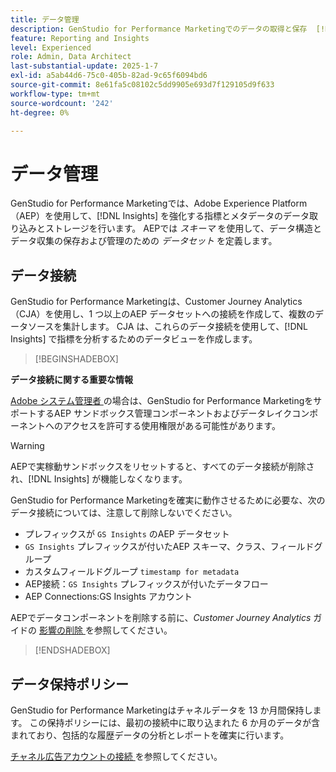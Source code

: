 ```yaml
---
title: データ管理
description: GenStudio for Performance Marketingでのデータの取得と保存  [!DNL Insights]  ついて説明します。
feature: Reporting and Insights
level: Experienced
role: Admin, Data Architect
last-substantial-update: 2025-1-7
exl-id: a5ab44d6-75c0-405b-82ad-9c65f6094bd6
source-git-commit: 8e61fa5c08102c5dd9905e693d7f129105d9f633
workflow-type: tm+mt
source-wordcount: '242'
ht-degree: 0%

---
```


# データ管理

GenStudio for Performance Marketingでは、Adobe Experience Platform（AEP）を使用して、[!DNL Insights] を強化する指標とメタデータのデータ取り込みとストレージを行います。 AEPでは _スキーマ_ を使用して、データ構造とデータ収集の保存および管理のための _データセット_ を定義します。

## データ接続

GenStudio for Performance Marketingは、Customer Journey Analytics（CJA）を使用し、1 つ以上のAEP データセットへの接続を作成して、複数のデータソースを集計します。 CJA は、これらのデータ接続を使用して、[!DNL Insights] で指標を分析するためのデータビューを作成します。

>[!BEGINSHADEBOX]

**データ接続に関する重要な情報**

[Adobe システム管理者 ](/help/user-guide/user-roles.md#adobe-system-administrator-vs-genstudio-system-manager) の場合は、GenStudio for Performance MarketingをサポートするAEP サンドボックス管理コンポーネントおよびデータレイクコンポーネントへのアクセスを許可する使用権限がある可能性があります。

>[!WARNING]
>
>AEPで実稼動サンドボックスをリセットすると、すべてのデータ接続が削除され、[!DNL Insights] が機能しなくなります。

GenStudio for Performance Marketingを確実に動作させるために必要な、次のデータ接続については、注意して削除しないでください。

- プレフィックスが `GS Insights` のAEP データセット
- `GS Insights` プレフィックスが付いたAEP スキーマ、クラス、フィールドグループ
- カスタムフィールドグループ `timestamp for metadata`
- AEP接続：`GS Insights` プレフィックスが付いたデータフロー
- AEP Connections:GS Insights アカウント

AEPでデータコンポーネントを削除する前に、_Customer Journey Analytics_ ガイドの [ 影響の削除 ](https://experienceleague.adobe.com/en/docs/analytics-platform/using/technotes/deletion) を参照してください。

>[!ENDSHADEBOX]

## データ保持ポリシー

GenStudio for Performance Marketingはチャネルデータを 13 か月間保持します。 この保持ポリシーには、最初の接続中に取り込まれた 6 か月のデータが含まれており、包括的な履歴データの分析とレポートを確実に行います。

[ チャネル広告アカウントの接続 ](/help/user-guide/connectors/connect-channel.md) を参照してください。
